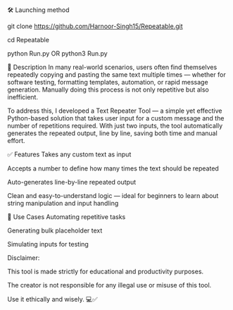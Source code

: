 🛠️ Launching method

git clone https://github.com/Harnoor-Singh15/Repeatable.git

cd Repeatable

python Run.py OR python3 Run.py

📌 Description
In many real-world scenarios, users often find themselves repeatedly copying and pasting the same text multiple times — whether for software testing, formatting templates, automation, or rapid message generation. Manually doing this process is not only repetitive but also inefficient.

To address this, I developed a Text Repeater Tool — a simple yet effective Python-based solution that takes user input for a custom message and the number of repetitions required. With just two inputs, the tool automatically generates the repeated output, line by line, saving both time and manual effort.

✅ Features
Takes any custom text as input

Accepts a number to define how many times the text should be repeated

Auto-generates line-by-line repeated output

Clean and easy-to-understand logic — ideal for beginners to learn about string manipulation and input handling

🎯 Use Cases
Automating repetitive tasks

Generating bulk placeholder text

Simulating inputs for testing

Disclaimer:

This tool is made strictly for educational and productivity purposes.

The creator is not responsible for any illegal use or misuse of this tool.

Use it ethically and wisely. 💻✅
